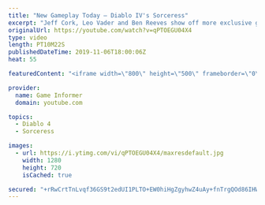 ```yaml
---
title: "New Gameplay Today – Diablo IV's Sorceress"
excerpt: "Jeff Cork, Leo Vader and Ben Reeves show off more exclusive gameplay of Diablo IV, which can be viewed without commentary at ..."
originalUrl: https://youtube.com/watch?v=qPTOEGU04X4
type: video
length: PT10M22S
publishedDateTime: 2019-11-06T18:00:06Z
heat: 55

featuredContent: "<iframe width=\"800\" height=\"500\" frameborder=\"0\" src=\"https://www.youtube.com/embed/qPTOEGU04X4\" allow=\"accelerometer; autoplay; encrypted-media; gyroscope; picture-in-picture\" allowfullscreen></iframe>"

provider:
  name: Game Informer
  domain: youtube.com

topics:
  - Diablo 4
  - Sorceress

images:
  - url: https://i.ytimg.com/vi/qPTOEGU04X4/maxresdefault.jpg
    width: 1280
    height: 720
    isCached: true

secured: "+rRwCrtTnLvqf36GS9t2edUI1PLTO+EW0hiHgZgyhwZ4uAy+fnTrgQOd86IHWRxlyW2cKtQQ3HjHiTsSxZuS8fPBHxSKDcdq1ykT1YQGHR21EAXEP2dEsIbB3OvxETaOu7XemIof0YMmF1sjPaI/6fECUo1oCisGGl11BVy+TyFUrhXCo/GT6n+RKRN+KFXgSJmJJMjooBHOflIMjQ5G1qQpKHJ66eRz4v7FL0P1V7qWzky39iMuCdO0Tl77XmMe0eSCkYWePYPAq8Uj+ubSBJv+3v35ZvCyK3uyJ1Tl+EkTvx/AaAYPlmYr0eE0V9hPmJ+CkPoOzquE8VhcWElmtfl7Gb9rX1NtNjpvvWA8QqXcd1o2LN0LA2Fi2ILjHpjX4fYosvROqURz9uQ4ECYAY9QgpOI4DgKtlv2mk+mC6NosRTJeMm8d1gJc7dbn/eNl;QQbcYYV080AnMDy6/ENjyg=="
---
```


